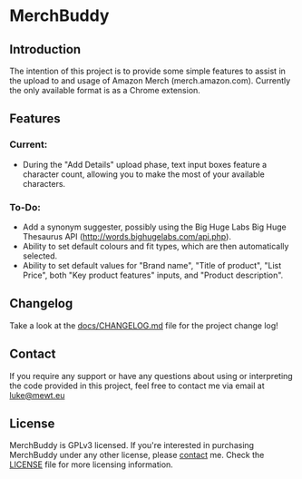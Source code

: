 # MerchBuddy

## Introduction

The intention of this project is to provide some simple features to assist in the upload to and usage of Amazon Merch (merch.amazon.com).
Currently the only available format is as a Chrome extension.

## Features

### Current:

  * During the "Add Details" upload phase, text input boxes feature a character count, allowing you to make the most of your available characters.
  
### To-Do:

  * Add a synonym suggester, possibly using the Big Huge Labs Big Huge Thesaurus API (http://words.bighugelabs.com/api.php).
  * Ability to set default colours and fit types, which are then automatically selected.
  * Ability to set default values for "Brand name", "Title of product", "List Price", both "Key product features" inputs, and "Product description".

## Changelog

Take a look at the [docs/CHANGELOG.md](docs/CHANGELOG.md) file for the project change log!

## Contact

If you require any support or have any questions about using or interpreting the code provided in this project, feel free to contact me via email at [luke@mewt.eu](mailto:luke@mewt.eu)

## License

MerchBuddy is GPLv3 licensed. If you're interested in purchasing MerchBuddy under any other license, please [contact](#contact) me.
Check the [LICENSE](LICENSE) file for more licensing information.

